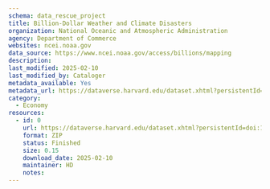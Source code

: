 ```yaml
---
schema: data_rescue_project 
title: Billion-Dollar Weather and Climate Disasters
organization: National Oceanic and Atmospheric Administration
agency: Department of Commerce
websites: ncei.noaa.gov
data_source: https://www.ncei.noaa.gov/access/billions/mapping
description: 
last_modified: 2025-02-10
last_modified_by: Cataloger
metadata_available: Yes
metadata_url: https://dataverse.harvard.edu/dataset.xhtml?persistentId=doi:10.7910/DVN/WFMZWP&version=DRAFT
category:
  - Economy
resources:
  - id: 0
    url: https://dataverse.harvard.edu/dataset.xhtml?persistentId=doi:10.7910/DVN/WFMZWP&version
    format: ZIP
    status: Finished
    size: 0.15
    download_date: 2025-02-10
    maintainer: HD
    notes: 
---
```

